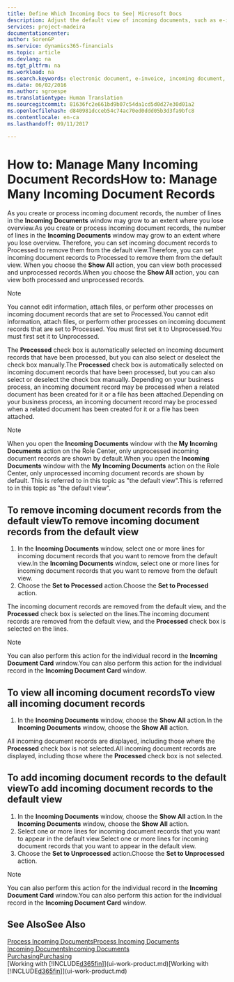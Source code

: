 ```yaml
---
title: Define Which Incoming Docs to See| Microsoft Docs
description: Adjust the default view of incoming documents, such as e-invoices, to improve your overview of processed and unprocessed records.
services: project-madeira
documentationcenter: 
author: SorenGP
ms.service: dynamics365-financials
ms.topic: article
ms.devlang: na
ms.tgt_pltfrm: na
ms.workload: na
ms.search.keywords: electronic document, e-invoice, incoming document, OCR, ecommerce, document exchange, import invoice
ms.date: 06/02/2016
ms.author: sgroespe
ms.translationtype: Human Translation
ms.sourcegitcommit: 81636fc2e661bd9b07c54da1cd5d0d27e30d01a2
ms.openlocfilehash: d840981dcceb54c74ac70ed0ddd05b3d3fa9bfc8
ms.contentlocale: en-ca
ms.lasthandoff: 09/11/2017

---
```

# <a name="how-to-manage-many-incoming-document-records"></a><span data-ttu-id="74056-103">How to: Manage Many Incoming Document Records</span><span class="sxs-lookup"><span data-stu-id="74056-103">How to: Manage Many Incoming Document Records</span></span>
<span data-ttu-id="74056-104">As you create or process incoming document records, the number of lines in the **Incoming Documents** window may grow to an extent where you lose overview.</span><span class="sxs-lookup"><span data-stu-id="74056-104">As you create or process incoming document records, the number of lines in the **Incoming Documents** window may grow to an extent where you lose overview.</span></span> <span data-ttu-id="74056-105">Therefore, you can set incoming document records to Processed to remove them from the default view.</span><span class="sxs-lookup"><span data-stu-id="74056-105">Therefore, you can set incoming document records to Processed to remove them from the default view.</span></span> <span data-ttu-id="74056-106">When you choose the **Show All** action, you can view both processed and unprocessed records.</span><span class="sxs-lookup"><span data-stu-id="74056-106">When you choose the **Show All** action, you can view both processed and unprocessed records.</span></span>

> [!NOTE]  
>   <span data-ttu-id="74056-107">You cannot edit information, attach files, or perform other processes on incoming document records that are set to Processed.</span><span class="sxs-lookup"><span data-stu-id="74056-107">You cannot edit information, attach files, or perform other processes on incoming document records that are set to Processed.</span></span> <span data-ttu-id="74056-108">You must first set it to Unprocessed.</span><span class="sxs-lookup"><span data-stu-id="74056-108">You must first set it to Unprocessed.</span></span>

<span data-ttu-id="74056-109">The **Processed** check box is automatically selected on incoming document records that have been processed, but you can also select or deselect the check box manually.</span><span class="sxs-lookup"><span data-stu-id="74056-109">The **Processed** check box is automatically selected on incoming document records that have been processed, but you can also select or deselect the check box manually.</span></span> <span data-ttu-id="74056-110">Depending on your business process, an incoming document record may be processed when a related document has been created for it or a file has been attached.</span><span class="sxs-lookup"><span data-stu-id="74056-110">Depending on your business process, an incoming document record may be processed when a related document has been created for it or a file has been attached.</span></span>

> [!NOTE]  
>   <span data-ttu-id="74056-111">When you open the **Incoming Documents** window with the **My Incoming Documents** action on the Role Center, only unprocessed incoming document records are shown by default.</span><span class="sxs-lookup"><span data-stu-id="74056-111">When you open the **Incoming Documents** window with the **My Incoming Documents** action on the Role Center, only unprocessed incoming document records are shown by default.</span></span> <span data-ttu-id="74056-112">This is referred to in this topic as "the default view".</span><span class="sxs-lookup"><span data-stu-id="74056-112">This is referred to in this topic as "the default view".</span></span>

## <a name="to-remove-incoming-document-records-from-the-default-view"></a><span data-ttu-id="74056-113">To remove incoming document records from the default view</span><span class="sxs-lookup"><span data-stu-id="74056-113">To remove incoming document records from the default view</span></span>
1. <span data-ttu-id="74056-114">In the **Incoming Documents** window, select one or more lines for incoming document records that you want to remove from the default view.</span><span class="sxs-lookup"><span data-stu-id="74056-114">In the **Incoming Documents** window, select one or more lines for incoming document records that you want to remove from the default view.</span></span>
2. <span data-ttu-id="74056-115">Choose the **Set to Processed** action.</span><span class="sxs-lookup"><span data-stu-id="74056-115">Choose the **Set to Processed** action.</span></span>

<span data-ttu-id="74056-116">The incoming document records are removed from the default view, and the **Processed** check box is selected on the lines.</span><span class="sxs-lookup"><span data-stu-id="74056-116">The incoming document records are removed from the default view, and the **Processed** check box is selected on the lines.</span></span>

> [!NOTE]  
>   <span data-ttu-id="74056-117">You can also perform this action for the individual record in the **Incoming Document Card** window.</span><span class="sxs-lookup"><span data-stu-id="74056-117">You can also perform this action for the individual record in the **Incoming Document Card** window.</span></span>

## <a name="to-view-all-incoming-document-records"></a><span data-ttu-id="74056-118">To view all incoming document records</span><span class="sxs-lookup"><span data-stu-id="74056-118">To view all incoming document records</span></span>
1. <span data-ttu-id="74056-119">In the **Incoming Documents** window, choose the **Show All** action.</span><span class="sxs-lookup"><span data-stu-id="74056-119">In the **Incoming Documents** window, choose the **Show All** action.</span></span>

<span data-ttu-id="74056-120">All incoming document records are displayed, including those where the **Processed** check box is not selected.</span><span class="sxs-lookup"><span data-stu-id="74056-120">All incoming document records are displayed, including those where the **Processed** check box is not selected.</span></span>

## <a name="to-add-incoming-document-records-to-the-default-view"></a><span data-ttu-id="74056-121">To add incoming document records to the default view</span><span class="sxs-lookup"><span data-stu-id="74056-121">To add incoming document records to the default view</span></span>
1. <span data-ttu-id="74056-122">In the **Incoming Documents** window, choose the **Show All** action.</span><span class="sxs-lookup"><span data-stu-id="74056-122">In the **Incoming Documents** window, choose the **Show All** action.</span></span>
2. <span data-ttu-id="74056-123">Select one or more lines for incoming document records that you want to appear in the default view.</span><span class="sxs-lookup"><span data-stu-id="74056-123">Select one or more lines for incoming document records that you want to appear in the default view.</span></span>
3. <span data-ttu-id="74056-124">Choose the **Set to Unprocessed** action.</span><span class="sxs-lookup"><span data-stu-id="74056-124">Choose the **Set to Unprocessed** action.</span></span>  

> [!NOTE]  
>   <span data-ttu-id="74056-125">You can also perform this action for the individual record in the **Incoming Document Card** window.</span><span class="sxs-lookup"><span data-stu-id="74056-125">You can also perform this action for the individual record in the **Incoming Document Card** window.</span></span>

## <a name="see-also"></a><span data-ttu-id="74056-126">See Also</span><span class="sxs-lookup"><span data-stu-id="74056-126">See Also</span></span>
[<span data-ttu-id="74056-127">Process Incoming Documents</span><span class="sxs-lookup"><span data-stu-id="74056-127">Process Incoming Documents</span></span>](across-process-income-documents.md)  
[<span data-ttu-id="74056-128">Incoming Documents</span><span class="sxs-lookup"><span data-stu-id="74056-128">Incoming Documents</span></span>](across-income-documents.md)  
[<span data-ttu-id="74056-129">Purchasing</span><span class="sxs-lookup"><span data-stu-id="74056-129">Purchasing</span></span>](purchasing-manage-purchasing.md)  
<span data-ttu-id="74056-130">[Working with [!INCLUDE[d365fin](includes/d365fin_md.md)]](ui-work-product.md)</span><span class="sxs-lookup"><span data-stu-id="74056-130">[Working with [!INCLUDE[d365fin](includes/d365fin_md.md)]](ui-work-product.md)</span></span>

